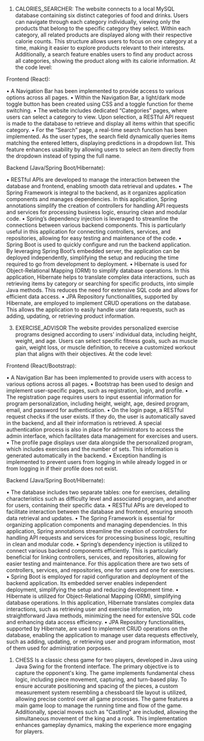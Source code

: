 1.	CALORIES_SEARCHER:
The website connects to a local MySQL database containing six distinct categories of food and drinks. Users can navigate through each category individually, viewing only the products that belong to the specific category they select. Within each category, all related products are displayed along with their respective calorie counts. This structure allows users to focus on one category at a time, making it easier to explore products relevant to their interests. Additionally, a search feature enables users to find any product across all categories, showing the product along with its calorie information.
At the code level:

Frontend (React):

•	A Navigation Bar has been implemented to provide access to various options across all pages.
•	Within the Navigation Bar, a light/dark mode toggle button has been created using CSS and a toggle function for theme switching.
•	The website includes dedicated “Categories” pages, where users can select a category to view. Upon selection, a RESTful API request is made to the database to retrieve and display all items within that specific category.
•	For the “Search” page, a real-time search function has been implemented. As the user types, the search field dynamically queries items matching the entered letters, displaying predictions in a dropdown list. This feature enhances usability by allowing users to select an item directly from the dropdown instead of typing the full name.

Backend (Java/Spring Boot/Hibernate):

•	RESTful APIs are developed to manage the interaction between the database and frontend, enabling smooth data retrieval and updates.
•	The Spring Framework is integral to the backend, as it organizes application components and manages dependencies. In this application, Spring annotations simplify the creation of controllers for handling API requests and services for processing business logic, ensuring clean and modular code.
•	Spring’s dependency injection is leveraged to streamline the connections between various backend components. This is particularly useful in this application for connecting controllers, services, and repositories, allowing for easy testing and maintenance of the code.
•	Spring Boot is used to quickly configure and run the backend application. By leveraging Spring Boot’s embedded server, the application can be deployed independently, simplifying the setup and reducing the time required to go from development to deployment.
•	Hibernate is used for Object-Relational Mapping (ORM) to simplify database operations. In this application, Hibernate helps to translate complex data interactions, such as retrieving items by category or searching for specific products, into simple Java methods. This reduces the need for extensive SQL code and allows for efficient data access.
•	JPA Repository functionalities, supported by Hibernate, are employed to implement CRUD operations on the database. This allows the application to easily handle user data requests, such as adding, updating, or retrieving product information.



3.	EXERCISE_ADVISOR 
The website provides personalized exercise programs designed according to users' individual data, including height, weight, and age. Users can select specific fitness goals, such as muscle gain, weight loss, or muscle definition, to receive a customized workout plan that aligns with their objectives.
At the code level:

Frontend (React/Bootstrap):

•	A Navigation Bar has been implemented to provide users with access to various options across all pages.
•	Bootstrap has been used to design and implement user-specific pages, such as registration, login, and profile.
•	The registration page requires users to input essential information for program personalization, including height, weight, age, desired program, email, and password for authentication.
•	On the login page, a RESTful request checks if the user exists. If they do, the user is automatically saved in the backend, and all their information is retrieved. A special authentication process is also in place for administrators to access the admin interface, which facilitates data management for exercises and users.
•	The profile page displays user data alongside the personalized program, which includes exercises and the number of sets. This information is generated automatically in the backend.
•	Exception handling is implemented to prevent users from logging in while already logged in or from logging in if their profile does not exist.

Backend (Java/Spring Boot/Hibernate):

•	The database includes two separate tables: one for exercises, detailing characteristics such as difficulty level and associated program, and another for users, containing their specific data.
•	RESTful APIs are developed to facilitate interaction between the database and frontend, ensuring smooth data retrieval and updates.
•	The Spring Framework is essential for organizing application components and managing dependencies. In this application, Spring annotations streamline the creation of controllers for handling API requests and services for processing business logic, resulting in clean and modular code.
•	Spring’s dependency injection is utilized to connect various backend components efficiently. This is particularly beneficial for linking controllers, services, and repositories, allowing for easier testing and maintenance. For this application there are two sets of controllers, services, and repositories, one for users and one for exercises.
•	Spring Boot is employed for rapid configuration and deployment of the backend application. Its embedded server enables independent deployment, simplifying the setup and reducing development time.
•	Hibernate is utilized for Object-Relational Mapping (ORM), simplifying database operations. In this application, Hibernate translates complex data interactions, such as retrieving user and exercise information, into straightforward Java methods, minimizing the need for extensive SQL code and enhancing data access efficiency.
•	JPA Repository functionalities, supported by Hibernate, are used to implement CRUD operations on the database, enabling the application to manage user data requests effectively, such as adding, updating, or retrieving user and program information, most of them used for administration porposes.

1. CHESS
Is a classic chess game for two players, developed in Java using Java Swing for the frontend interface. The primary objective is to capture the opponent's king. The game implements fundamental chess logic, including piece movement, capturing, and turn-based play.
To ensure accurate positioning and spacing of the pieces, a custom measurement system resembling a chessboard tile layout is utilized, allowing precise control over all game processes. The game features a main game loop to manage the running time and flow of the game.
Additionally, special moves such as "Castling" are included, allowing the simultaneous movement of the king and a rook. This implementation enhances gameplay dynamics, making the experience more engaging for players.
